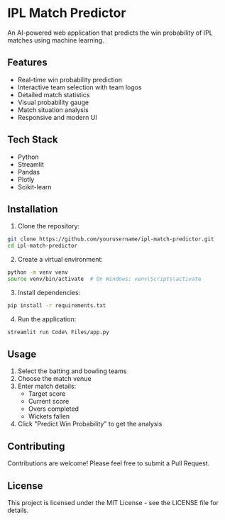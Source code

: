# IPL Match Predictor

An AI-powered web application that predicts the win probability of IPL matches using machine learning.

## Features

- Real-time win probability prediction
- Interactive team selection with team logos
- Detailed match statistics
- Visual probability gauge
- Match situation analysis
- Responsive and modern UI

## Tech Stack

- Python
- Streamlit
- Pandas
- Plotly
- Scikit-learn

## Installation

1. Clone the repository:
```bash
git clone https://github.com/yourusername/ipl-match-predictor.git
cd ipl-match-predictor
```

2. Create a virtual environment:
```bash
python -m venv venv
source venv/bin/activate  # On Windows: venv\Scripts\activate
```

3. Install dependencies:
```bash
pip install -r requirements.txt
```

4. Run the application:
```bash
streamlit run Code\ Files/app.py
```

## Usage

1. Select the batting and bowling teams
2. Choose the match venue
3. Enter match details:
   - Target score
   - Current score
   - Overs completed
   - Wickets fallen
4. Click "Predict Win Probability" to get the analysis

## Contributing

Contributions are welcome! Please feel free to submit a Pull Request.

## License

This project is licensed under the MIT License - see the LICENSE file for details. 